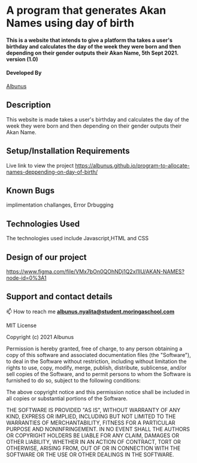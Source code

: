 # A program that generates Akan Names using day of birth

#### This is a website that intends to give a platform tha takes a user's birthday and calculates the day of the week they were born and then depending on their gender outputs their Akan Name, 5th Sept 2021. version (1.0)
#### Developed By 
[Albunus](https://github.com/albunus)

## Description
 This website is made takes a user's birthday and calculates the day of the week they were born and then depending on their gender outputs their Akan Name.
 
## Setup/Installation Requirements

Live link to view the project  https://albunus.github.io/program-to-allocate-names-deppending-on-day-of-birth/

## Known Bugs
implimentation challanges, Error Drbugging

## Technologies Used
The technologies used include Javascript,HTML and CSS 

 ## Design of our project
 https://www.figma.com/file/VMx7bOn0QOhNDj1Q2xl1IU/AKAN-NAMES?node-id=0%3A1

## Support and contact details
📫 How to reach me **albunus.nyalita@student.moringaschool.com**

MIT License

Copyright (c) 2021 Albunus

Permission is hereby granted, free of charge, to any person obtaining a copy
of this software and associated documentation files (the "Software"), to deal
in the Software without restriction, including without limitation the rights
to use, copy, modify, merge, publish, distribute, sublicense, and/or sell
copies of the Software, and to permit persons to whom the Software is
furnished to do so, subject to the following conditions:

The above copyright notice and this permission notice shall be included in all
copies or substantial portions of the Software.

THE SOFTWARE IS PROVIDED "AS IS", WITHOUT WARRANTY OF ANY KIND, EXPRESS OR
IMPLIED, INCLUDING BUT NOT LIMITED TO THE WARRANTIES OF MERCHANTABILITY,
FITNESS FOR A PARTICULAR PURPOSE AND NONINFRINGEMENT. IN NO EVENT SHALL THE
AUTHORS OR COPYRIGHT HOLDERS BE LIABLE FOR ANY CLAIM, DAMAGES OR OTHER
LIABILITY, WHETHER IN AN ACTION OF CONTRACT, TORT OR OTHERWISE, ARISING FROM,
OUT OF OR IN CONNECTION WITH THE SOFTWARE OR THE USE OR OTHER DEALINGS IN THE
SOFTWARE.

